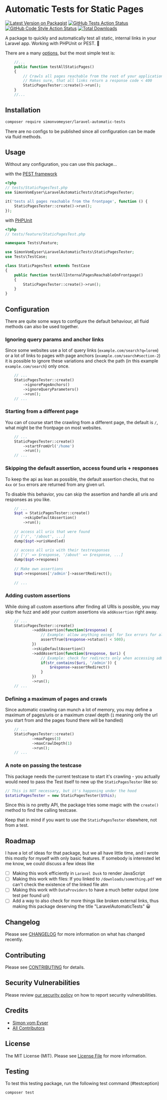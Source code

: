 # Automatic Tests for Static Pages

[![Latest Version on Packagist](https://img.shields.io/packagist/v/simonvomeyser/laravel-automatic-tests.svg?style=flat-square)](https://packagist.org/packages/simonvomeyser/laravel-automatic-tests)
[![GitHub Tests Action Status](https://img.shields.io/github/workflow/status/simonvomeyser/laravel-automatic-tests/run-tests?label=tests)](https://github.com/simonvomeyser/laravel-automatic-tests/actions?query=workflow%3Arun-tests+branch%3Amain)
[![GitHub Code Style Action Status](https://img.shields.io/github/workflow/status/simonvomeyser/laravel-automatic-tests/Fix%20PHP%20code%20style%20issues?label=code%20style)](https://github.com/simonvomeyser/laravel-automatic-tests/actions?query=workflow%3A"Fix+PHP+code+style+issues"+branch%3Amain)
[![Total Downloads](https://img.shields.io/packagist/dt/simonvomeyser/laravel-automatic-tests.svg?style=flat-square)](https://packagist.org/packages/simonvomeyser/laravel-automatic-tests)

A package to quickly and automatically test all static, internal links in your Laravel app. Working with PHPUnit or PEST. 🎉

There are a many [options](https://github.com/simonvomeyser/laravel-automatic-tests#configuration), but the most simple test is:

```php
    //...
    public function testAllStaticPages()
    { 
        // Crawls all pages reachable from the root of your application
        // Makes sure, that all links return a response code < 400
        StaticPagesTester::create()->run();
    }
    //...
```

## Installation

```bash
composer require simonvomeyser/laravel-automatic-tests
```

There are no configs to be published since all configuration can be made via fluid methods.

## Usage

Without any configuration, you can use this package...

with the [PEST framework](https://pestphp.com/)
```php
<?php
// tests/StaticPagesTest.php
use SimonVomEyser\LaravelAutomaticTests\StaticPagesTester;

it('tests all pages reachable from the frontpage', function () {
    StaticPagesTester::create()->run();
});
```

with [PHPUnit](https://phpunit.de/)
```php
<?php
// tests/feature/StaticPagesTest.php

namespace Tests\Feature;

use SimonVomEyser\LaravelAutomaticTests\StaticPagesTester;
use Tests\TestCase;

class StaticPagesTest extends TestCase
{
    public function testAllInternalPagesReachableOnFrontpage()
    {
        StaticPagesTester::create()->run();
    }
}
```

## Configuration

There are quite some ways to configure the default behaviour, all fluid methods can also be used together.

### Ignoring query params and anchor links

Since some websites use a lot of query links (`example.com/search?q=lorem`) or a lot of links to pages with page anchors (`example.com/search#section-2`) it is possible to ignore these variations and check the path (in this example `example.com/search`) only once.

```php
    // ...
    StaticPagesTester::create()
        ->ignorePageAnchors()
        ->ignoreQueryParameters()
        ->run();
    // ...
```

### Starting from a different page

You can of course start the crawling from a different page, the default is `/`, what might be the frontpage on most websites.

```php
    // ...
    StaticPagesTester::create()
        ->startFromUrl('/home')
        ->run();
    // ...
```

### Skipping the default assertion, access found uris + responses
 
To keep the api as lean as possible, the default assertion checks, that no `4xx` or `5xx` errors are returned from any given url.

To disable this behavior, you can skip the assertion and handle all uris and responses as you like.

```php
    // ...
    $spt = StaticPagesTester::create()
        ->skipDefaultAssertion()
        ->run();
    
    // access all uris that were found
    // ['/', '/about', ...]
    dump($spt->urisHandled)
    
    // access all uris with their testresponses
    // ['/' => $response, '/about' => $response, ...]
    dump($spt->respones)
    
    // Make own assertions
    $spt->responses['/admin']->assertRedirect();
    
    // ...
```

### Adding custom assertions

While doing all custom assertions after finding all URIs is possible, you may skip the fuzz and add your custom assertions via `addAssertion` right away.

```php
    // ...
    StaticPagesTester::create()
            ->addAssertion(function($response) {
                // Example: allow anything except for 5xx errors for all uris
                assertTrue($response->status() < 500);
            })
            ->skipDefaultAssertion()
            ->addAssertion(function($response, $uri) {
                // Example: check for redirects only when accessing admin area
                if(str_contains($uri, '/admin')) {
                    $response->assertRedirect()
                }
            })
            ->run();
    // ...
```

### Defining a maximum of pages and crawls 

Since automatic crawling can munch a lot of memory, you may define a maximum of pages/uris or a maximum crawl depth (`1` meaning only the url you start from and the pages found there will be handled)

```php
    // ...
    StaticPagesTester::create()
            ->maxPages(3)
            ->maxCrawlDepth(1)
            ->run();
    // ...
```


### A note on passing the testcase

This package needs the current testcase to start it's crawling - you actually would need to pass the Test itself to new up the `StaticPagesTester` like so: 

```php
// This is NOT necessary, but it's happening under the hood
$staticPagesTester = new StaticPagesTester($this);
```

Since this is no pretty API, the package tries some magic with the `create()` method to find the calling testcase.

Keep that in mind if you want to use the `StaticPagesTester` elsewhere, not from a test.

## Roadmap

I have a lot of ideas for that package, but we all have little time, and I wrote this mostly for myself with only basic features. If somebody is interested let me know, we could discuss a few ideas like

- [ ] Making this work efficiently in `Laravel Dusk` to render JavaScript 
- [ ] Making this work with files: If you linked to `/downloads/something.pdf` we can't check the existence of the linked file atm
- [ ] Making this work with `DataProviders` to have a much better output (one test per found uri)
- [ ] Add a way to also check for more things like broken external links, thus making this package deserving the title "LaravelAutomaticTests" 😀

## Changelog

Please see [CHANGELOG](CHANGELOG.md) for more information on what has changed recently.

## Contributing

Please see [CONTRIBUTING](CONTRIBUTING.md) for details.

## Security Vulnerabilities

Please review [our security policy](../../security/policy) on how to report security vulnerabilities.

## Credits

- [Simon vom Eyser](https://github.com/simonvomeyser)
- [All Contributors](../../contributors)

## License

The MIT License (MIT). Please see [License File](LICENSE.md) for more information.

## Testing

To test this testing package, run the following test command (#testception)

```bash
composer test
```
